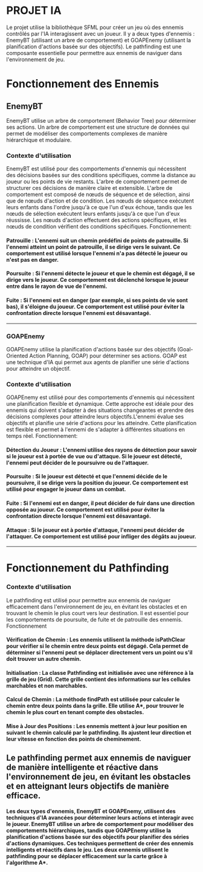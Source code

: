 # **PROJET IA**
Le projet utilise la bibliothèque SFML pour créer un jeu où des ennemis contrôlés par l'IA interagissent avec un joueur. Il y a deux types d'ennemis : EnemyBT (utilisant un arbre de comportement) et GOAPEnemy (utilisant la planification d'actions basée sur des objectifs). Le pathfinding est une composante essentielle pour permettre aux ennemis de naviguer dans l'environnement de jeu.
# Fonctionnement des Ennemis
## **EnemyBT**

EnemyBT utilise un arbre de comportement (Behavior Tree) pour déterminer ses actions. Un arbre de comportement est une structure de données qui permet de modéliser des comportements complexes de manière hiérarchique et modulaire.
### **Contexte d'utilisation**

EnemyBT est utilisé pour des comportements d'ennemis qui nécessitent des décisions basées sur des conditions spécifiques, comme la distance au joueur ou les points de vie restants. L'arbre de comportement permet de structurer ces décisions de manière claire et extensible. L'arbre de comportement est composé de nœuds de séquence et de sélection, ainsi que de nœuds d'action et de condition. Les nœuds de séquence exécutent leurs enfants dans l'ordre jusqu'à ce que l'un d'eux échoue, tandis que les nœuds de sélection exécutent leurs enfants jusqu'à ce que l'un d'eux réussisse. Les nœuds d'action effectuent des actions spécifiques, et les nœuds de condition vérifient des conditions spécifiques.
Fonctionnement:

#### **Patrouille** : L'ennemi suit un chemin prédéfini de points de patrouille. Si l'ennemi atteint un point de patrouille, il se dirige vers le suivant. Ce comportement est utilisé lorsque l'ennemi n'a pas détecté le joueur ou n'est pas en danger.
####	**Poursuite** : Si l'ennemi détecte le joueur et que le chemin est dégagé, il se dirige vers le joueur. Ce comportement est déclenché lorsque le joueur entre dans le rayon de vue de l'ennemi.
####	**Fuite** : Si l'ennemi est en danger (par exemple, si ses points de vie sont bas), il s'éloigne du joueur. Ce comportement est utilisé pour éviter la confrontation directe lorsque l'ennemi est désavantagé.
---
### **GOAPEnemy**
GOAPEnemy utilise la planification d'actions basée sur des objectifs (Goal-Oriented Action Planning, GOAP) pour déterminer ses actions. GOAP est une technique d'IA qui permet aux agents de planifier une série d'actions pour atteindre un objectif.
### **Contexte d'utilisation**
GOAPEnemy est utilisé pour des comportements d'ennemis qui nécessitent une planification flexible et dynamique. Cette approche est idéale pour des ennemis qui doivent s'adapter à des situations changeantes et prendre des décisions complexes pour atteindre leurs objectifs.L'ennemi évalue ses objectifs et planifie une série d'actions pour les atteindre. Cette planification est flexible et permet à l'ennemi de s'adapter à différentes situations en temps réel.
Fonctionnement: 

####	**Détection du Joueur** : L'ennemi utilise des rayons de détection pour savoir si le joueur est à portée de vue ou d'attaque. Si le joueur est détecté, l'ennemi peut décider de le poursuivre ou de l'attaquer.
####	**Poursuite** : Si le joueur est détecté et que l'ennemi décide de le poursuivre, il se dirige vers la position du joueur. Ce comportement est utilisé pour engager le joueur dans un combat.
####	**Fuite** : Si l'ennemi est en danger, il peut décider de fuir dans une direction opposée au joueur. Ce comportement est utilisé pour éviter la confrontation directe lorsque l'ennemi est désavantagé.
####	**Attaque** : Si le joueur est à portée d'attaque, l'ennemi peut décider de l'attaquer. Ce comportement est utilisé pour infliger des dégâts au joueur.
---
# Fonctionnement du Pathfinding
### Contexte d'utilisation
Le pathfinding est utilisé pour permettre aux ennemis de naviguer efficacement dans l'environnement de jeu, en évitant les obstacles et en trouvant le chemin le plus court vers leur destination. Il est essentiel pour les comportements de poursuite, de fuite et de patrouille des ennemis.
Fonctionnement
#### **Vérification de Chemin** : Les ennemis utilisent la méthode isPathClear pour vérifier si le chemin entre deux points est dégagé. Cela permet de déterminer si l'ennemi peut se déplacer directement vers un point ou s'il doit trouver un autre chemin.
#### **Initialisation** : La classe Pathfinding est initialisée avec une référence à la grille de jeu (Grid). Cette grille contient des informations sur les cellules marchables et non marchables.
#### **Calcul de Chemin** : La méthode findPath est utilisée pour calculer le chemin entre deux points dans la grille. Elle utilise A*, pour trouver le chemin le plus court en tenant compte des obstacles.
#### **Mise à Jour des Positions** : Les ennemis mettent à jour leur position en suivant le chemin calculé par le pathfinding. Ils ajustent leur direction et leur vitesse en fonction des points de cheminement.

Le pathfinding permet aux ennemis de naviguer de manière intelligente et réactive dans l'environnement de jeu, en évitant les obstacles et en atteignant leurs objectifs de manière efficace.
---
#### Les deux types d'ennemis, EnemyBT et GOAPEnemy, utilisent des techniques d'IA avancées pour déterminer leurs actions et interagir avec le joueur. EnemyBT utilise un arbre de comportement pour modéliser des comportements hiérarchiques, tandis que GOAPEnemy utilise la planification d'actions basée sur des objectifs pour planifier des séries d'actions dynamiques. Ces techniques permettent de créer des ennemis intelligents et réactifs dans le jeu. Les deux ennemis utilisent le pathfinding pour se déplacer efficacement sur la carte grâce à l'algorithme A*.

